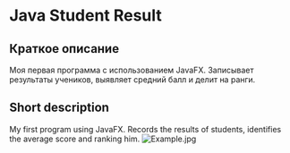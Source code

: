 # Java Student Result
## **Краткое описание**
Моя первая программа с использованием JavaFX.
Записывает результаты учеников, выявляет средний балл и делит на ранги.
## **Short description**
My first program using JavaFX.
Records the results of students, identifies the average score and ranking him.
![Example.jpg](https://postimg.cc/XryKqPPx)
